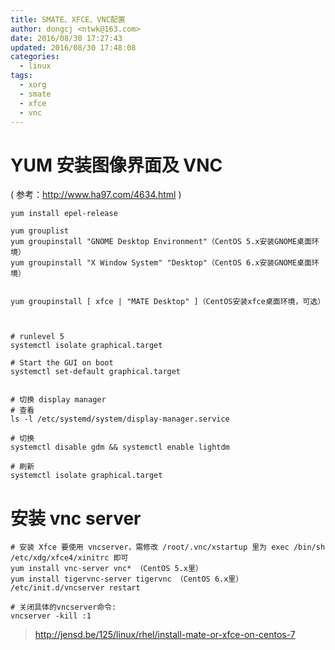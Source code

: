 ```yaml
---
title: SMATE、XFCE、VNC配置
author: dongcj <ntwk@163.com>
date: 2016/08/30 17:27:43
updated: 2016/08/30 17:48:08
categories:
  - linux
tags:
  - xorg
  - smate
  - xfce
  - vnc
---
```



# YUM 安装图像界面及 VNC
( 参考：http://www.ha97.com/4634.html )

    yum install epel-release

    yum grouplist
    yum groupinstall "GNOME Desktop Environment"（CentOS 5.x安装GNOME桌面环境）
    yum groupinstall "X Window System" "Desktop"（CentOS 6.x安装GNOME桌面环境）


    yum groupinstall [ xfce | "MATE Desktop" ]（CentOS安装xfce桌面环境，可选）



    # runlevel 5
    systemctl isolate graphical.target

    # Start the GUI on boot
    systemctl set-default graphical.target


    # 切换 display manager
    # 查看
    ls -l /etc/systemd/system/display-manager.service

    # 切换
    systemctl disable gdm && systemctl enable lightdm

    # 刷新
    systemctl isolate graphical.target


# 安装 vnc server
    # 安装 Xfce 要使用 vncserver，需修改 /root/.vnc/xstartup 里为 exec /bin/sh /etc/xdg/xfce4/xinitrc 即可
    yum install vnc-server vnc* （CentOS 5.x里）
    yum install tigervnc-server tigervnc （CentOS 6.x里）
    /etc/init.d/vncserver restart

    # 关闭具体的vncserver命令:
    vncserver -kill :1

> http://jensd.be/125/linux/rhel/install-mate-or-xfce-on-centos-7